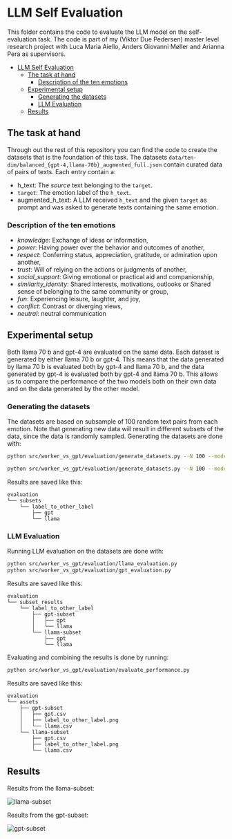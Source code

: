 # LLM Self Evaluation

This folder contains the code to evaluate the LLM model on the self-evaluation task. The code is part of my (Viktor Due Pedersen) master level research project with Luca Maria Aiello, Anders Giovanni Møller and Arianna Pera as supervisors.

- [LLM Self Evaluation](#llm-self-evaluation)
  - [The task at hand](#the-task-at-hand)
    - [Description of the ten emotions](#description-of-the-ten-emotions)
  - [Experimental setup](#experimental-setup)
    - [Generating the datasets](#generating-the-datasets)
    - [LLM Evaluation](#llm-evaluation)
  - [Results](#results)

## The task at hand

Through out the rest of this repository you can find the code to create the datasets that is the foundation of this task. The datasets `data/ten-dim/balanced_{gpt-4,llama-70b}_augmented_full.json` contain curated data of pairs of texts. Each entry contain a:

- h_text: The *source* text belonging to the `target`.
- `target`: The emotion label of the `h_text`.
- augmented_h_text: A LLM received `h_text` and the given `target` as prompt and was asked to generate texts containing the same emotion.

### Description of the ten emotions

- *knowledge*: Exchange of ideas or information,
- *power*: Having power over the behavior and outcomes of another,
- *respect*: Conferring status, appreciation, gratitude, or admiration upon another,
- *trust*: Will of relying on the actions or judgments of another,
- *social_support*: Giving emotional or practical aid and companionship,
- *similarity_identity*: Shared interests, motivations, outlooks or Shared sense of belonging to the same community or group,
- *fun*: Experiencing leisure, laughter, and joy,
- *conflict*: Contrast or diverging views,
- *neutral*: neutral communication

## Experimental setup

Both llama 70 b and gpt-4 are evaluated on the same data. Each dataset is generated by either llama 70 b or gpt-4. This means that the data generated by llama 70 b is evaluated both by gpt-4 and llama 70 b, and the data generated by gpt-4 is evaluated both by gpt-4 and llama 70 b. This allows us to compare the performance of the two models both on their own data and on the data generated by the other model.

### Generating the datasets

The datasets are based on subsample of 100 random text pairs from each emotion. Note that generating new data will result in different subsets of the data, since the data is randomly sampled.
Generating the datasets are done with:

```bash
python src/worker_vs_gpt/evaluation/generate_datasets.py --N 100 --model llama

python src/worker_vs_gpt/evaluation/generate_datasets.py --N 100 --model gpt
```

Results are saved like this:

```
evaluation
└── subsets
    └── label_to_other_label
        ├── gpt
        └── llama
```

### LLM Evaluation

Running LLM evaluation on the datasets are done with:

```bash
python src/worker_vs_gpt/evaluation/llama_evaluation.py
python src/worker_vs_gpt/evaluation/gpt_evaluation.py
```

Results are saved like this:

```
evaluation
└── subset_results
    └── label_to_other_label
        ├── gpt-subset
        │   ├── gpt
        │   └── llama
        └── llama-subset
            ├── gpt
            └── llama
```

Evaluating and combining the results is done by running:

```bash
python src/worker_vs_gpt/evaluation/evaluate_performance.py
```

Results are saved like this:

```
evaluation
└── assets
    ├── gpt-subset
    │   ├── gpt.csv
    │   ├── label_to_other_label.png
    │   └── llama.csv
    └── llama-subset
        ├── gpt.csv
        ├── label_to_other_label.png
        └── llama.csv
``````

## Results

Results from the llama-subset:

![llama-subset](assets/llama-subset/label_to_other_label.png)

Results from the gpt-subset:

![gpt-subset](assets/gpt-subset/label_to_other_label.png)

<!-- ## Evaluation subset

The counts of each `target` in `data/ten-dim/balanced_gpt-4_augmented.json` are as so:

| target              | Unique source texts | Total Augmented texts | Augmentations per source text |
| ------------------- | ------------------- | --------------------- | ----------------------------- |
| similarity_identity |                     |                       |                               |
| neutral             |                     |                       |                               |
| conflict            |                     |                       |                               |
| social_support      |                     |                       |                               |
| respect             |                     |                       |                               |
| knowledge           |                     |                       |                               |
| fun                 |                     |                       |                               |
| power               |                     |                       |                               |
| trust               |                     |                       |                               |

The counts of each `target` in `data/ten-dim/balanced_llama-2-70b_augmented.json` are as so:

| target              | Unique source texts | Total Augmented texts | Augmentations per source text |
| ------------------- | ------------------- | --------------------- | ----------------------------- |
| similarity_identity |                     |                       |                               |
| neutral             |                     |                       |                               |
| conflict            |                     |                       |                               |
| social_support      |                     |                       |                               |
| respect             |                     |                       |                               |
| knowledge           |                     |                       |                               |
| fun                 |                     |                       |                               |
| power               |                     |                       |                               |
| trust               |                     |                       |                               |

Clearly, some of the emotions are underrepresented, but have the same amount of augmented texts. -->